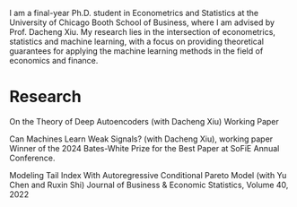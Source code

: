 I am a final-year Ph.D. student in Econometrics and Statistics at the University of Chicago Booth School of Business, where I am advised by Prof. Dacheng Xiu. My research lies in the intersection of econometrics, statistics and machine learning, with a focus on providing theoretical guarantees for applying the machine learning methods in the field of economics and finance.

Research
======
On the Theory of Deep Autoencoders (with Dacheng Xiu)
  Working Paper

Can Machines Learn Weak Signals? (with Dacheng Xiu), working paper
  Winner of the 2024 Bates-White Prize for the Best Paper at SoFiE Annual Conference.

Modeling Tail Index With Autoregressive Conditional Pareto Model (with Yu Chen and Ruxin Shi)
   Journal of Business & Economic Statistics, Volume 40, 2022


